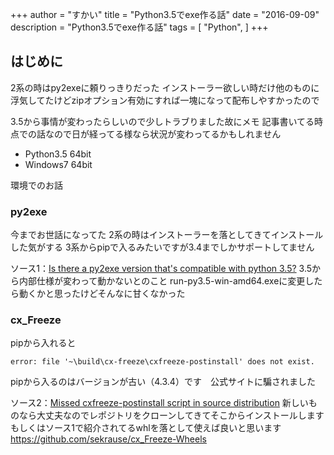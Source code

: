 +++
author = "すかい"
title = "Python3.5でexe作る話"
date = "2016-09-09"
description = "Python3.5でexe作る話"
tags = [
    "Python",
]
+++

## はじめに

2系の時はpy2exeに頼りっきりだった
インストーラー欲しい時だけ他のものに浮気してたけどzipオプション有効にすれば一塊になって配布しやすかったので

3.5から事情が変わったらしいので少しトラブりました故にメモ
記事書いてる時点での話なので日が経ってる様なら状況が変わってるかもしれません

- Python3.5 64bit
- Windows7 64bit

環境でのお話

### py2exe

今までお世話になってた
2系の時はインストーラーを落としてきてインストールした気がする
3系からpipで入るみたいですが3.4までしかサポートしてません

ソース1：[Is there a py2exe version that's compatible with python 3.5?](http://stackoverflow.com/questions/32963057/is-there-a-py2exe-version-thats-compatible-with-python-3-5)
3.5から内部仕様が変わって動かないとのこと
run-py3.5-win-amd64.exeに変更したら動くかと思ったけどそんなに甘くなかった

### cx_Freeze

pipから入れると

```
error: file '~\build\cx-freeze\cxfreeze-postinstall' does not exist.
```

pipから入るのはバージョンが古い（4.3.4）です　公式サイトに騙されました

ソース2：[Missed cxfreeze-postinstall script in source distribution](https://bitbucket.org/anthony_tuininga/cx_freeze/issues/56/missed-cxfreeze-postinstall-script-in)
新しいものなら大丈夫なのでレポジトリをクローンしてきてそこからインストールします
もしくはソース1で紹介されてるwhlを落として使えば良いと思います
https://github.com/sekrause/cx_Freeze-Wheels
